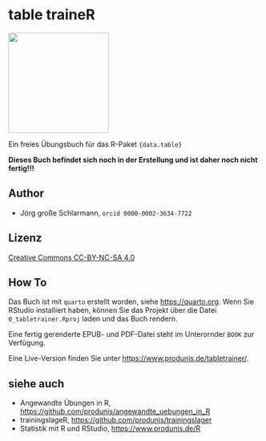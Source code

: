 # table traineR

<img src="https://i.imgur.com/Tu5jarn.png" width="200">


Ein freies Übungsbuch für das R-Paket `{data.table}`

**Dieses Buch befindet sich noch in der Erstellung und ist daher noch nicht fertig!!!**

## Author

- Jörg große Schlarmann, `orcid 0000-0002-3634-7722`


## Lizenz

[Creative Commons CC-BY-NC-SA 4.0](https://creativecommons.org/licenses/by-nc-sa/4.0/)

## How To

Das Buch ist mit `quarto` erstellt worden, siehe <https://quarto.org>. Wenn Sie RStudio installiert haben, können Sie das Projekt über die Datei `0_tabletrainer.Rproj` laden und das Buch rendern.

Eine fertig gerenderte EPUB- und PDF-Datei steht im Unterornder `BOOK` zur Verfügung.

Eine Live-Version finden Sie unter <https://www.produnis.de/tabletrainer/>.

## siehe auch

- Angewandte Übungen in R, <https://github.com/produnis/angewandte_uebungen_in_R>
- trainingslageR, <https://github.com/produnis/trainingslager>
- Statistik mit R und RStudio, <https://www.produnis.de/R>

